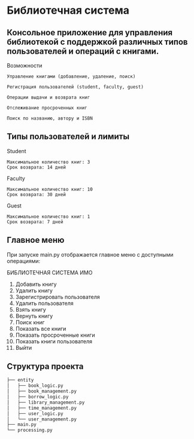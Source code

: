 # Библиотечная система

## Консольное приложение для управления библиотекой с поддержкой различных типов пользователей и операций с книгами.
Возможности

    Управление книгами (добавление, удаление, поиск)

    Регистрация пользователей (student, faculty, guest)

    Операции выдачи и возврата книг

    Отслеживание просроченных книг

    Поиск по названию, автору и ISBN

## Типы пользователей и лимиты

Student

    Максимальное количество книг: 3
    Срок возврата: 14 дней

Faculty

    Максимальное количество книг: 10
    Срок возврата: 30 дней

Guest

    Максимальное количество книг: 1
    Срок возврата: 7 дней

## Главное меню

При запуске main.py отображается главное меню с доступными операциями:

БИБЛИОТЕЧНАЯ СИСТЕМА ИМО
1. Добавить книгу
2. Удалить книгу
3. Зарегистрировать пользователя
4. Удалить пользователя
5. Взять книгу
6. Вернуть книгу
7. Поиск книг
8. Показать все книги
9. Показать просроченные книги
10. Показать книги пользователя
11. Выйти

## Структура проекта

```bash
├── entity
│   ├── book_logic.py
│   ├── book_management.py
│   ├── borrow_logic.py
│   ├── library_management.py
│   ├── time_management.py
│   ├── user_logic.py
│   └── user_management.py
├── main.py
└── processing.py
